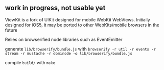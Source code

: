 ## work in progress, not usable yet

ViewKit is a fork of UIKit designed for mobile WebKit WebViews. Initially designed for iOS5, it may be ported to other WebKits/mobile browsers in the future

Relies on browserified node libraries such as EventEmitter

generate `lib/browserify/bundle.js` with `browserify -r util -r events -r stream -r mustache -r dominode -o lib/browserify/bundle.js`

compile `build/` with `make`